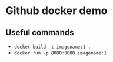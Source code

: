 # Github docker demo

## Useful commands

* `docker build -t imagename:1 .`
* `docker run -p 8080:8080 imagename:1`